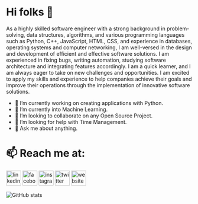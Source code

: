 # Hi folks 👋

As a highly skilled software engineer with a strong background in problem-solving, data structures, algorithms, and various programming languages such as Python, C++, JavaScript, HTML, CSS, and experience in databases, operating systems and computer networking, I am well-versed in the design and development of efficient and effective software solutions. 
I am experienced in fixing bugs, writing automation, studying software architecture and integrating features accordingly. I am a quick learner, and I am always eager to take on new challenges and opportunities. 
I am excited to apply my skills and experience to help companies achieve their goals and improve their operations through the implementation of innovative software solutions.

- 🔭 I’m currently working on creating applications with Python. 
- 🌱 I’m currently into Machine Learning.
- 👯 I’m looking to collaborate on any Open Source Project.
- 🤔 I’m looking for help with Time Management.
- 💬 Ask me about anything.

# 📫 Reach me at:
[<img src='https://cdn.jsdelivr.net/npm/simple-icons@3.0.1/icons/linkedin.svg' alt='linkedin' height='40'>](https://www.linkedin.com/in/tanmay-goel-92209816a/)  [<img src='https://cdn.jsdelivr.net/npm/simple-icons@3.0.1/icons/facebook.svg' alt='facebook' height='40'>](https://www.facebook.com/tanmay.goel.568)  [<img src='https://cdn.jsdelivr.net/npm/simple-icons@3.0.1/icons/instagram.svg' alt='instagram' height='40'>](https://www.instagram.com/tanmay.goel/)  [<img src='https://cdn.jsdelivr.net/npm/simple-icons@3.0.1/icons/twitter.svg' alt='twitter' height='40'>](https://twitter.com/TanmayGoel3)  [<img src='https://cdn.jsdelivr.net/npm/simple-icons@3.0.1/icons/icloud.svg' alt='website' height='40'>](https://tgoel5884.github.io//)  

![GitHub stats](https://github-readme-stats.vercel.app/api?username=tgoel5884&show_icons=true)  
